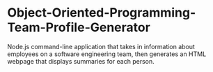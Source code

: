 # Object-Oriented-Programming-Team-Profile-Generator
Node.js command-line application that takes in information about employees on a software engineering team, then generates an HTML webpage that displays summaries for each person. 

